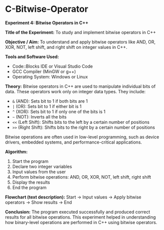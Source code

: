 # C-Bitwise-Operator

**Experiment 4: Bitwise Operators in C++**

**Title of the Experiment:**
To study and implement bitwise operators in C++

**Objective / Aim:**
To understand and apply bitwise operators like AND, OR, XOR, NOT, left shift, and right shift on integer values in C++.

**Tools and Software Used:**

* Code::Blocks IDE or Visual Studio Code
* GCC Compiler (MinGW or g++)
* Operating System: Windows or Linux

**Theory:**
Bitwise operators in C++ are used to manipulate individual bits of data. These operators work only on integer data types.
They include:

* `&` (AND): Sets bit to 1 if both bits are 1
* `|` (OR): Sets bit to 1 if either bit is 1
* `^` (XOR): Sets bit to 1 if only one of the bits is 1
* `~` (NOT): Inverts all the bits
* `<<` (Left Shift): Shifts bits to the left by a certain number of positions
* `>>` (Right Shift): Shifts bits to the right by a certain number of positions

Bitwise operations are often used in low-level programming, such as device drivers, embedded systems, and performance-critical applications.

**Algorithm:**

1. Start the program
2. Declare two integer variables
3. Input values from the user
4. Perform bitwise operations: AND, OR, XOR, NOT, left shift, right shift
5. Display the results
6. End the program

**Flowchart (text description):**
Start → Input values → Apply bitwise operators → Show results → End

**Conclusion:**
The program executed successfully and produced correct results for all bitwise operations. This experiment helped in understanding how binary-level operations are performed in C++ using bitwise operators.

